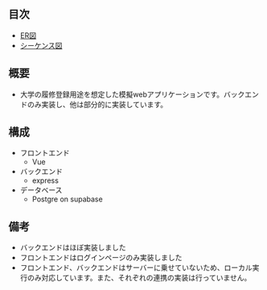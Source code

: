 ## 目次
- [ER図](ER.md)
- [シーケンス図](Sequence.md)

## 概要
- 大学の履修登録用途を想定した模擬webアプリケーションです。バックエンドのみ実装し、他は部分的に実装しています。

## 構成
- フロントエンド
  - Vue
- バックエンド
  - express
- データベース
  - Postgre on supabase
 
## 備考
- バックエンドはほぼ実装しました
- フロントエンドはログインページのみ実装しました
- フロントエンド、バックエンドはサーバーに乗せていないため、ローカル実行のみ対応しています。また、それぞれの連携の実装は行っていません。
